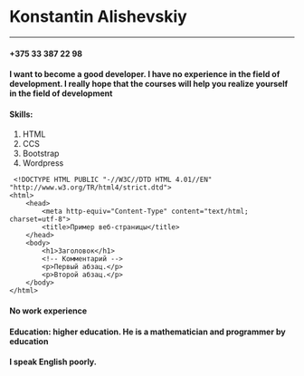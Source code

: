 # Konstantin Alishevskiy
***
#### +375 33 387 22 98 
#### I want to become a good developer. I have no experience in the field of development. I really hope that the courses will help you realize yourself in the field of development
#### Skills:
1. HTML
2. CCS
3. Bootstrap
4. Wordpress
```
 <!DOCTYPE HTML PUBLIC "-//W3C//DTD HTML 4.01//EN" "http://www.w3.org/TR/html4/strict.dtd">
<html>
    <head>
        <meta http-equiv="Content-Type" content="text/html; charset=utf-8">
        <title>Пример веб-страницы</title>
    </head>
    <body>
        <h1>Заголовок</h1>
        <!-- Комментарий -->
        <p>Первый абзац.</p>
        <p>Второй абзац.</p>
    </body>
</html>
```
#### No work experience
#### Education: higher education. He is a mathematician and programmer by education
#### I speak English poorly.